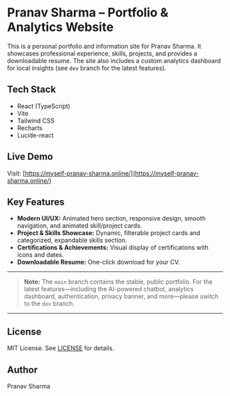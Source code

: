 # Pranav Sharma – Portfolio & Analytics Website

This is a personal portfolio and information site for Pranav Sharma. It showcases professional experience, skills, projects, and provides a downloadable resume. The site also includes a custom analytics dashboard for local insights (see `dev` branch for the latest features).

## Tech Stack

- React (TypeScript)
- Vite
- Tailwind CSS
- Recharts
- Lucide-react

## Live Demo

Visit: [https://myself-pranav-sharma.online/](https://myself-pranav-sharma.online/)

## Key Features

- **Modern UI/UX:** Animated hero section, responsive design, smooth navigation, and animated skill/project cards.
- **Project & Skills Showcase:** Dynamic, filterable project cards and categorized, expandable skills section.
- **Certifications & Achievements:** Visual display of certifications with icons and dates.
- **Downloadable Resume:** One-click download for your CV.

---

> **Note:**
> The `main` branch contains the stable, public portfolio. For the latest features—including the AI-powered chatbot, analytics dashboard, authentication, privacy banner, and more—please switch to the `dev` branch.

---

## License

MIT License. See [LICENSE](./LICENSE) for details.

## Author

Pranav Sharma